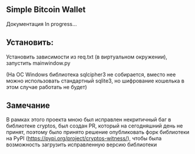 ## Simple Bitcoin Wallet

Документация In progress...

## Установить:

Установить зависимости из req.txt (в виртуальном окружении), запустить mainwindow.py

(На ОС Windows библиотека sqlcipher3 не собирается, вместо нее можно использовать стандартный sqlite3, но шифрование кошелька в этом случае работать не будет)

## Замечание

В рамках этого проекта мною был исправлен некритичный баг в библиотеке cryptos, был создан PR, который на сегодняшний день не принят,
поэтому было принято решение опубликовать форк библиотеки на PyPI (https://pypi.org/project/cryptos-witness/), чтобы была возможность загрузить исправленную версию библиотеки


